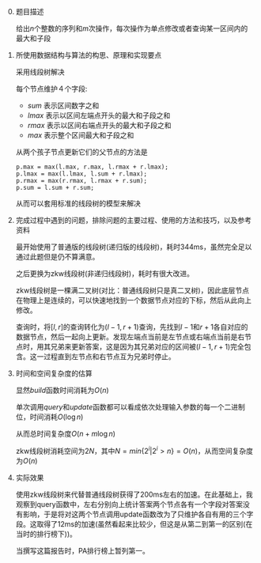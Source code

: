 0. 题目描述
   
   给出$n$个整数的序列和$m$次操作，每次操作为单点修改或者查询某一区间内的最大和子段

1. 所使用数据结构与算法的构思、原理和实现要点

    采用线段树解决

    每个节点维护４个字段:
    
    * $sum$ 表示区间数字之和
    * $lmax$ 表示以区间左端点开头的最大和子段之和
    * $rmax$ 表示以区间右端点开头的最大和子段之和
    * $max$ 表示整个区间最大和子段之和

    从两个孩子节点更新它们的父节点的方法是

    ```
    p.max = max(l.max, r.max, l.rmax + r.lmax);
    p.lmax = max(l.lmax, l.sum + r.lmax);
    p.rmax = max(r.rmax, l.rmax + r.sum);
    p.sum = l.sum + r.sum;
    ```
    从而可以套用标准的线段树的模型来解决

2. 完成过程中遇到的问题，排除问题的主要过程、使用的方法和技巧，以及参考资料
    
    最开始使用了普通版的线段树(递归版的线段树)，耗时344ms，虽然完全足以通过此题但是仍不算满意。

    之后更换为zkw线段树(非递归线段树)，耗时有很大改进。

    zkw线段树是一棵满二叉树(对比：普通线段树只是真二叉树)，因此底层节点在物理上是连续的，可以快速地找到一个数据节点对应的下标，然后从此向上修改。

    查询时，将$[l,r]$的查询转化为$(l-1,r+1)$查询，先找到$l-1$和$r+1$各自对应的数据节点，然后一起向上更新。发现左端点当前是左节点或右端点当前是右节点时，用其兄弟来更新答案，这是因为其兄弟对应的区间被$(l-1,r+1)$完全包含。这一过程直到左节点和右节点互为兄弟时停止。

3. 时间和空间复杂度的估算

    显然$build$函数时间消耗为$O(n)$

    单次调用$query$和$update$函数都可以看成依次处理输入参数的每一个二进制位，时间消耗$O(\log n)$

    从而总时间复杂度$O(n+m \log n)$

    zkw线段树消耗空间为$2N$，其中$N=min\{2^i|2^i>n\}=O(n)$，从而空间复杂度为$O(n)$

4. 实际效果
   
   使用zkw线段树来代替普通线段树获得了200ms左右的加速。在此基础上，我观察到query函数中，左右分别向上统计答案两个节点各有一个字段对答案没有影响，于是将对这两个节点调用update函数改为了只维护各自有用的三个字段。这取得了12ms的加速(虽然看起来比较少，但这是从第二到第一的区别(在当时的排行榜下))。

   当撰写这篇报告时，PA排行榜上暂列第一。